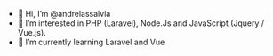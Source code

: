 - 👋 Hi, I’m @andrelassalvia
- 👀 I’m interested in PHP (Laravel), Node.Js and JavaScript (Jquery / Vue.js).
- 🌱 I’m currently learning Laravel and Vue
